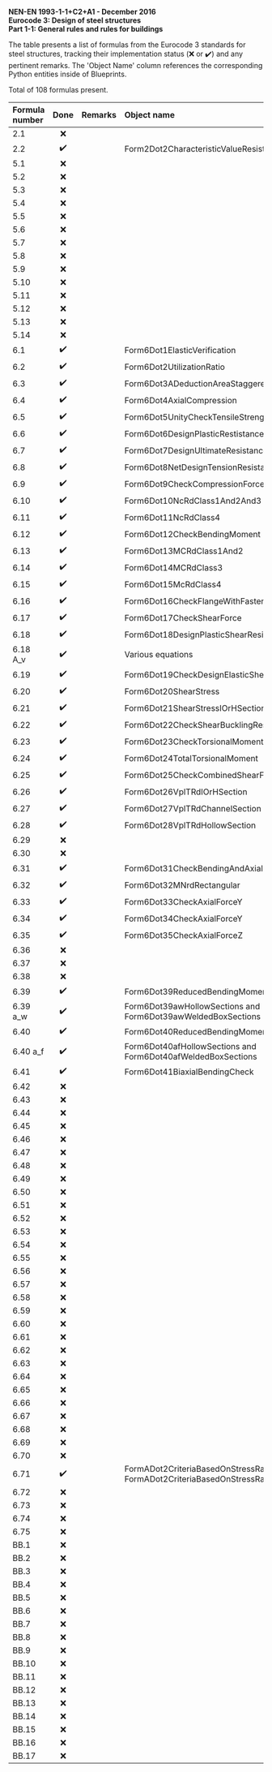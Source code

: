 **NEN-EN 1993-1-1+C2+A1 - December 2016  
Eurocode 3: Design of steel structures  
Part 1-1: General rules and rules for buildings**

The table presents a list of formulas from the Eurocode 3 standards for steel structures, tracking their implementation status (:x: or :heavy_check_mark:)
and any pertinent remarks. The 'Object Name' column references the corresponding Python entities inside of Blueprints.

Total of 108 formulas present.

| Formula number | Done | Remarks | Object name |
|:---------------|:----:|:--------|:------------|
| 2.1            | :x:  |         |             |
| 2.2            | :heavy_check_mark: |         | Form2Dot2CharacteristicValueResistance |
| 5.1            | :x:  |         |             |
| 5.2            | :x:  |         |             |
| 5.3            | :x:  |         |             |
| 5.4            | :x:  |         |             |
| 5.5            | :x:  |         |             |
| 5.6            | :x:  |         |             |
| 5.7            | :x:  |         |             |
| 5.8            | :x:  |         |             |
| 5.9            | :x:  |         |             |
| 5.10           | :x:  |         |             |
| 5.11           | :x:  |         |             |
| 5.12           | :x:  |         |             |
| 5.13           | :x:  |         |             |
| 5.14           | :x:  |         |             |
| 6.1            | :heavy_check_mark:  |         | Form6Dot1ElasticVerification                     |
| 6.2            | :heavy_check_mark:  |         | Form6Dot2UtilizationRatio                        |
| 6.3            | :heavy_check_mark:  |         | Form6Dot3ADeductionAreaStaggeredFastenerHoles    |
| 6.4            | :heavy_check_mark:                 |         | Form6Dot4AxialCompression                  |
| 6.5            | :heavy_check_mark:  |         | Form6Dot5UnityCheckTensileStrength               |
| 6.6            | :heavy_check_mark:  |         | Form6Dot6DesignPlasticRestistanceGrossCrossSection            |
| 6.7            | :heavy_check_mark:  |         | Form6Dot7DesignUltimateResistanceNetCrossSection           |
| 6.8            | :heavy_check_mark:  |         | Form6Dot8NetDesignTensionResistance            |
| 6.9            | :heavy_check_mark:  |         | Form6Dot9CheckCompressionForce            |
| 6.10           | :heavy_check_mark:  |         | Form6Dot10NcRdClass1And2And3            |
| 6.11           | :heavy_check_mark:  |         | Form6Dot11NcRdClass4            |
| 6.12           | :heavy_check_mark:  |         | Form6Dot12CheckBendingMoment            |
| 6.13           | :heavy_check_mark:  |         | Form6Dot13MCRdClass1And2            |
| 6.14           | :heavy_check_mark:  |         | Form6Dot14MCRdClass3            |
| 6.15           | :heavy_check_mark:  |         | Form6Dot15McRdClass4            |
| 6.16           | :heavy_check_mark:  |         | Form6Dot16CheckFlangeWithFastenerHoles            |
| 6.17           | :heavy_check_mark:  |         | Form6Dot17CheckShearForce            |
| 6.18           | :heavy_check_mark:  |         | Form6Dot18DesignPlasticShearResistance          |
| 6.18 A_v       | :heavy_check_mark:  |         | Various equations          |
| 6.19           | :heavy_check_mark:  |         | Form6Dot19CheckDesignElasticShearResistance          |
| 6.20           | :heavy_check_mark:  |         | Form6Dot20ShearStress           |
| 6.21           | :heavy_check_mark:  |         | Form6Dot21ShearStressIOrHSection            |
| 6.22           | :heavy_check_mark:  |         | Form6Dot22CheckShearBucklingResistance            |
| 6.23           | :heavy_check_mark:  |         | Form6Dot23CheckTorsionalMoment            |
| 6.24           | :heavy_check_mark:  |         | Form6Dot24TotalTorsionalMoment            |
| 6.25           | :heavy_check_mark:  |         | Form6Dot25CheckCombinedShearForceAndTorsionalMoment            |
| 6.26           | :heavy_check_mark:  |         | Form6Dot26VplTRdIOrHSection            |
| 6.27           | :heavy_check_mark:  |         | Form6Dot27VplTRdChannelSection            |
| 6.28           | :heavy_check_mark:  |         | Form6Dot28VplTRdHollowSection            |
| 6.29           | :x:  |         |             |
| 6.30           | :x:  |         |             |
| 6.31           | :heavy_check_mark:  |         | Form6Dot31CheckBendingAndAxialForce             |
| 6.32           | :heavy_check_mark:  |         | Form6Dot32MNrdRectangular            |
| 6.33           | :heavy_check_mark:  |         | Form6Dot33CheckAxialForceY            |
| 6.34           | :heavy_check_mark:  |         | Form6Dot34CheckAxialForceY            |
| 6.35           | :heavy_check_mark:  |         | Form6Dot35CheckAxialForceZ            |
| 6.36           | :x:  |         |             |
| 6.37           | :x:  |         |             |
| 6.38           | :x:  |         |             |
| 6.39           | :heavy_check_mark:  |         | Form6Dot39ReducedBendingMomentResistance            |
| 6.39 a_w       | :heavy_check_mark:  |         | Form6Dot39awHollowSections and Form6Dot39awWeldedBoxSections            |
| 6.40           | :heavy_check_mark:  |         | Form6Dot40ReducedBendingMomentResistance            |
| 6.40 a_f       | :heavy_check_mark:  |         | Form6Dot40afHollowSections and Form6Dot40afWeldedBoxSections            |
| 6.41           | :heavy_check_mark:  |         | Form6Dot41BiaxialBendingCheck            |
| 6.42           | :x:  |         |             |
| 6.43           | :x:  |         |             |
| 6.44           | :x:  |         |             |
| 6.45           | :x:  |         |             |
| 6.46           | :x:  |         |             |
| 6.47           | :x:  |         |             |
| 6.48           | :x:  |         |             |
| 6.49           | :x:  |         |             |
| 6.50           | :x:  |         |             |
| 6.51           | :x:  |         |             |
| 6.52           | :x:  |         |             |
| 6.53           | :x:  |         |             |
| 6.54           | :x:  |         |             |
| 6.55           | :x:  |         |             |
| 6.56           | :x:  |         |             |
| 6.57           | :x:  |         |             |
| 6.58           | :x:  |         |             |
| 6.59           | :x:  |         |             |
| 6.60           | :x:  |         |             |
| 6.61           | :x:  |         |             |
| 6.62           | :x:  |         |             |
| 6.63           | :x:  |         |             |
| 6.64           | :x:  |         |             |
| 6.65           | :x:  |         |             |
| 6.66           | :x:  |         |             |
| 6.67           | :x:  |         |             |
| 6.68           | :x:  |         |             |
| 6.69           | :x:  |         |             |
| 6.70           | :x:  |         |             |
| 6.71           | :heavy_check_mark:  |         | FormADot2CriteriaBasedOnStressRangeLHS and FormADot2CriteriaBasedOnStressRangeRHS            |
| 6.72           | :x:  |         |             |
| 6.73           | :x:  |         |             |
| 6.74           | :x:  |         |             |
| 6.75           | :x:  |         |             |
| BB.1           | :x:  |         |             |
| BB.2           | :x:  |         |             |
| BB.3           | :x:  |         |             |
| BB.4           | :x:  |         |             |
| BB.5           | :x:  |         |             |
| BB.6           | :x:  |         |             |
| BB.7           | :x:  |         |             |
| BB.8           | :x:  |         |             |
| BB.9           | :x:  |         |             |
| BB.10          | :x:  |         |             |
| BB.11          | :x:  |         |             |
| BB.12          | :x:  |         |             |
| BB.13          | :x:  |         |             |
| BB.14          | :x:  |         |             |
| BB.15          | :x:  |         |             |
| BB.16          | :x:  |         |             |
| BB.17          | :x:  |         |             |